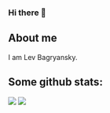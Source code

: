 ### Hi there 👋
## About me
I am Lev Bagryansky.

## Some github stats:
![](https://github-readme-stats.vercel.app/api?username=levBagryansky&show_icons=true&hide_border=true&theme=moltack)
![](https://github-profile-summary-cards.vercel.app/api/cards/profile-details?username=levBagryansky&theme=moltack)

